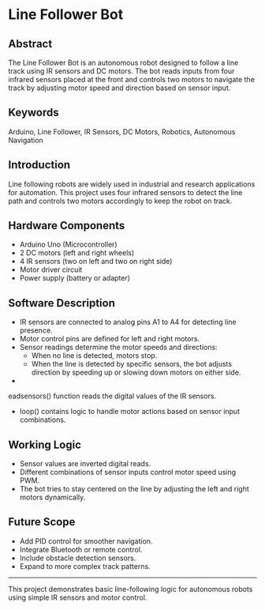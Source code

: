 ﻿# Line Follower Bot

## Abstract
The Line Follower Bot is an autonomous robot designed to follow a line track using IR sensors and DC motors. The bot reads inputs from four infrared sensors placed at the front and controls two motors to navigate the track by adjusting motor speed and direction based on sensor input.

## Keywords
Arduino, Line Follower, IR Sensors, DC Motors, Robotics, Autonomous Navigation

## Introduction
Line following robots are widely used in industrial and research applications for automation. This project uses four infrared sensors to detect the line path and controls two motors accordingly to keep the robot on track.

## Hardware Components
- Arduino Uno (Microcontroller)
- 2 DC motors (left and right wheels)
- 4 IR sensors (two on left and two on right side)
- Motor driver circuit
- Power supply (battery or adapter)

## Software Description
- IR sensors are connected to analog pins A1 to A4 for detecting line presence.
- Motor control pins are defined for left and right motors.
- Sensor readings determine the motor speeds and directions:
  - When no line is detected, motors stop.
  - When the line is detected by specific sensors, the bot adjusts direction by speeding up or slowing down motors on either side.
- eadsensors() function reads the digital values of the IR sensors.
- loop() contains logic to handle motor actions based on sensor input combinations.

## Working Logic
- Sensor values are inverted digital reads.
- Different combinations of sensor inputs control motor speed using PWM.
- The bot tries to stay centered on the line by adjusting the left and right motors dynamically.

## Future Scope
- Add PID control for smoother navigation.
- Integrate Bluetooth or remote control.
- Include obstacle detection sensors.
- Expand to more complex track patterns.

---

This project demonstrates basic line-following logic for autonomous robots using simple IR sensors and motor control.
